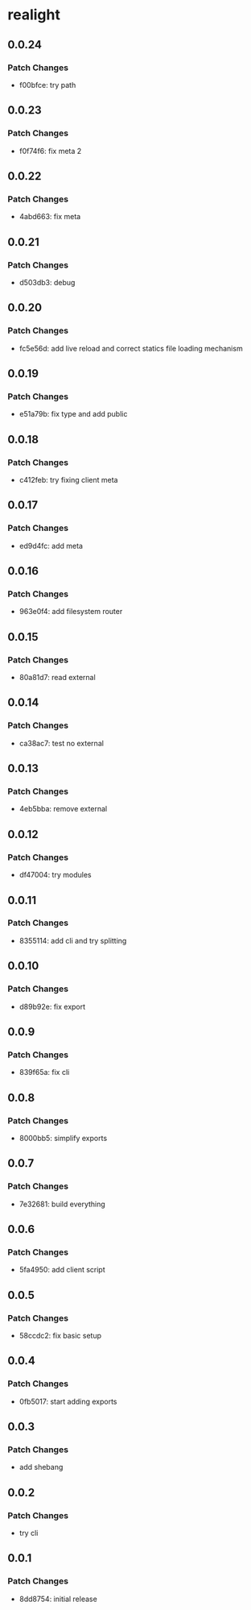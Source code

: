 # realight

## 0.0.24

### Patch Changes

- f00bfce: try path

## 0.0.23

### Patch Changes

- f0f74f6: fix meta 2

## 0.0.22

### Patch Changes

- 4abd663: fix meta

## 0.0.21

### Patch Changes

- d503db3: debug

## 0.0.20

### Patch Changes

- fc5e56d: add live reload and correct statics file loading mechanism

## 0.0.19

### Patch Changes

- e51a79b: fix type and add public

## 0.0.18

### Patch Changes

- c412feb: try fixing client meta

## 0.0.17

### Patch Changes

- ed9d4fc: add meta

## 0.0.16

### Patch Changes

- 963e0f4: add filesystem router

## 0.0.15

### Patch Changes

- 80a81d7: read external

## 0.0.14

### Patch Changes

- ca38ac7: test no external

## 0.0.13

### Patch Changes

- 4eb5bba: remove external

## 0.0.12

### Patch Changes

- df47004: try modules

## 0.0.11

### Patch Changes

- 8355114: add cli and try splitting

## 0.0.10

### Patch Changes

- d89b92e: fix export

## 0.0.9

### Patch Changes

- 839f65a: fix cli

## 0.0.8

### Patch Changes

- 8000bb5: simplify exports

## 0.0.7

### Patch Changes

- 7e32681: build everything

## 0.0.6

### Patch Changes

- 5fa4950: add client script

## 0.0.5

### Patch Changes

- 58ccdc2: fix basic setup

## 0.0.4

### Patch Changes

- 0fb5017: start adding exports

## 0.0.3

### Patch Changes

- add shebang

## 0.0.2

### Patch Changes

- try cli

## 0.0.1

### Patch Changes

- 8dd8754: initial release
